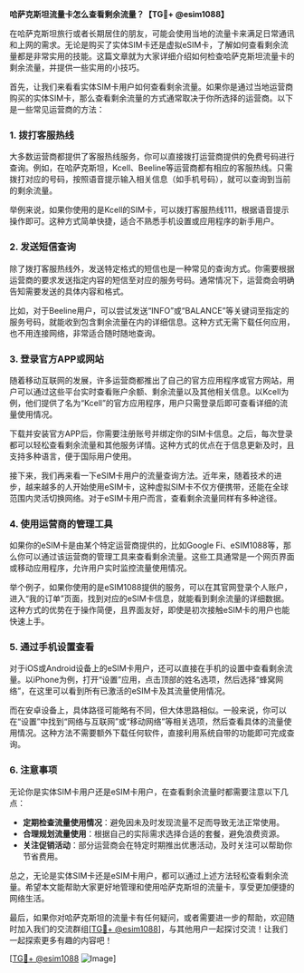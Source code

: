 **哈萨克斯坦流量卡怎么查看剩余流量？【TG💪+ @esim1088】**

在哈萨克斯坦旅行或者长期居住的朋友，可能会使用当地的流量卡来满足日常通讯和上网的需求。无论是购买了实体SIM卡还是虚拟eSIM卡，了解如何查看剩余流量都是非常实用的技能。这篇文章就为大家详细介绍如何检查哈萨克斯坦流量卡的剩余流量，并提供一些实用的小技巧。

首先，让我们来看看实体SIM卡用户如何查看剩余流量。如果你是通过当地运营商购买的实体SIM卡，那么查看剩余流量的方式通常取决于你所选择的运营商。以下是一些常见运营商的方法：

### **1. 拨打客服热线**
大多数运营商都提供了客服热线服务，你可以直接拨打运营商提供的免费号码进行查询。例如，在哈萨克斯坦，Kcell、Beeline等运营商都有相应的客服热线。只需拨打对应的号码，按照语音提示输入相关信息（如手机号码），就可以查询到当前的剩余流量。

举例来说，如果你使用的是Kcell的SIM卡，可以拨打客服热线111，根据语音提示操作即可。这种方式简单快捷，适合不熟悉手机设置或应用程序的新手用户。

### **2. 发送短信查询**
除了拨打客服热线外，发送特定格式的短信也是一种常见的查询方式。你需要根据运营商的要求发送指定内容的短信至对应的服务号码。通常情况下，运营商会明确告知需要发送的具体内容和格式。

比如，对于Beeline用户，可以尝试发送“INFO”或“BALANCE”等关键词至指定的服务号码，就能收到包含剩余流量在内的详细信息。这种方式无需下载任何应用，也不用连接网络，非常适合随时随地查询。

### **3. 登录官方APP或网站**
随着移动互联网的发展，许多运营商都推出了自己的官方应用程序或官方网站，用户可以通过这些平台实时查看账户余额、剩余流量以及其他相关信息。以Kcell为例，他们提供了名为“Kcell”的官方应用程序，用户只需登录后即可查看详细的流量使用情况。

下载并安装官方APP后，你需要注册账号并绑定你的SIM卡信息。之后，每次登录都可以轻松查看剩余流量和其他服务详情。这种方式的优点在于信息更新及时，且支持多种语言，便于国际用户使用。

接下来，我们再来看一下eSIM卡用户的流量查询方法。近年来，随着技术的进步，越来越多的人开始使用eSIM卡，这种虚拟SIM卡不仅方便携带，还能在全球范围内灵活切换网络。对于eSIM卡用户而言，查看剩余流量同样有多种途径。

### **4. 使用运营商的管理工具**
如果你的eSIM卡是由某个特定运营商提供的，比如Google Fi、eSIM1088等，那么你可以通过该运营商的管理工具来查看剩余流量。这些工具通常是一个网页界面或移动应用程序，允许用户实时监控流量使用情况。

举个例子，如果你使用的是eSIM1088提供的服务，可以在其官网登录个人账户，进入“我的订单”页面，找到对应的eSIM卡信息，就能看到剩余流量的详细数据。这种方式的优势在于操作简便，且界面友好，即使是初次接触eSIM卡的用户也能快速上手。

### **5. 通过手机设置查看**
对于iOS或Android设备上的eSIM卡用户，还可以直接在手机的设置中查看剩余流量。以iPhone为例，打开“设置”应用，点击顶部的姓名选项，然后选择“蜂窝网络”，在这里可以看到所有已激活的eSIM卡及其流量使用情况。

而在安卓设备上，具体路径可能略有不同，但大体思路相似。一般来说，你可以在“设置”中找到“网络与互联网”或“移动网络”等相关选项，然后查看具体的流量使用情况。这种方法不需要额外下载任何软件，直接利用系统自带的功能即可完成查询。

### **6. 注意事项**
无论你是实体SIM卡用户还是eSIM卡用户，在查看剩余流量时都需要注意以下几点：

- **定期检查流量使用情况**：避免因未及时发现流量不足而导致无法正常使用。
- **合理规划流量使用**：根据自己的实际需求选择合适的套餐，避免浪费资源。
- **关注促销活动**：部分运营商会在特定时期推出优惠活动，及时关注可以帮助你节省费用。

总之，无论是实体SIM卡还是eSIM卡用户，都可以通过上述方法轻松查看剩余流量。希望本文能帮助大家更好地管理和使用哈萨克斯坦的流量卡，享受更加便捷的网络生活。

最后，如果你对哈萨克斯坦的流量卡有任何疑问，或者需要进一步的帮助，欢迎随时加入我们的交流群组[[TG💪+ @esim1088](https://t.me/s/esim1088)]，与其他用户一起探讨交流！让我们一起探索更多有趣的内容吧！

[[TG💪+ @esim1088](https://t.me/s/esim1088) ![Image](https://i.postimg.cc/4NQfJmqS/Snipaste-2025-05-13-00-14-12.png)]
